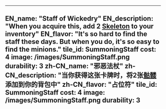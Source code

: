 ---

EN_name: "Staff of Wickedry"
EN_description: "When you acquire this, add 2 <a href = '../unknown_type000#MinionSkeleton'>Skeleton</a> to your inventory"
EN_flavor: "It's so hard to find the staff these days. But when you do, it's so easy to find the minions."
tile_id: SummoningStaff
cost: 4
image: /images/SummoningStaff.png
durability: 3
zh-CN_name: "邪恶法杖"
zh-CN_description: "当你获得这张卡牌时，将2张<a href = '../unknown_type000#MinionSkeleton'>骷髅</a>添加到你的背包中"
zh-CN_flavor: "占位符"
tile_id: SummoningStaff
cost: 4
image: /images/SummoningStaff.png
durability: 3
---